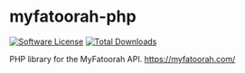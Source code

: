 # myfatoorah-php
[![Software License](https://img.shields.io/github/license/BAWES/myfatoorah-php.svg?style=flat-square)](LICENSE.md)
[![Total Downloads](https://img.shields.io/packagist/dt/BAWES/myfatoorah-php.svg?style=flat-square)](https://packagist.org/packages/bawes/myfatoorah-php)

PHP library for the MyFatoorah API. https://myfatoorah.com/

